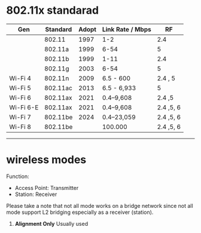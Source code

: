 # 802.11x standarad

| Gen       | Standard | Adopt | Link Rate / Mbps | RF        |
| --------- | -------- | ----- | ---------------- | --------- |
|           | 802.11   | 1997  | 1-2              | 2.4       |
|           | 802.11a  | 1999  | 6-54             | 5         |
|           | 802.11b  | 1999  | 1-11             | 2.4       |
|           | 802.11g  | 2003  | 6-54             | 5         |
| Wi-Fi 4   | 802.11n  | 2009  | 6.5 - 600        | 2.4 , 5   |
| Wi-Fi 5   | 802.11ac | 2013  | 6.5 - 6,933      | 5         |
| Wi-Fi 6   | 802.11ax | 2021  | 0.4–9,608        | 2.4 ,5    |
| Wi-Fi 6-E | 802.11ax | 2021  | 0.4–9,608        | 2.4 ,5, 6 |
| Wi-Fi 7   | 802.11be | 2024  | 0.4–23,059       | 2.4 ,5, 6 |
| Wi-Fi 8   | 802.11be |       | 100.000          | 2.4 ,5, 6 |

---
# wireless modes
Function:
- Access Point: Transmitter
- Station: Receiver

Please take a note that not all mode works on a bridge network since not all mode support L2 bridging especially as a receiver (station).

1. **Alignment Only**
	Usually used
